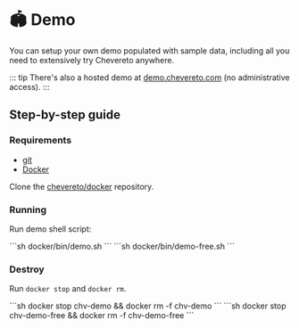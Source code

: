 # 🏟 Demo

You can setup your own demo populated with sample data, including all you need to extensively try Chevereto anywhere.

::: tip
There's also a hosted demo at [demo.chevereto.com](https://demo.chevereto.com) (no administrative access).
:::

## Step-by-step guide

### Requirements

* [git](https://git-scm.com/)
* [Docker](https://www.docker.com/get-started)

Clone the [chevereto/docker](https://github.com/chevereto/docker) repository.

### Running

Run demo shell script:

<code-group>
<code-block title="Paid">
```sh
docker/bin/demo.sh
```
</code-block>

<code-block title="Free">
```sh
docker/bin/demo-free.sh
```
</code-block>
</code-group>

### Destroy

Run `docker stop` and `docker rm`.

<code-group>
<code-block title="Paid">
```sh
docker stop chv-demo && docker rm -f chv-demo
```
</code-block>

<code-block title="Free">
```sh
docker stop chv-demo-free && docker rm -f chv-demo-free
```
</code-block>
</code-group>
